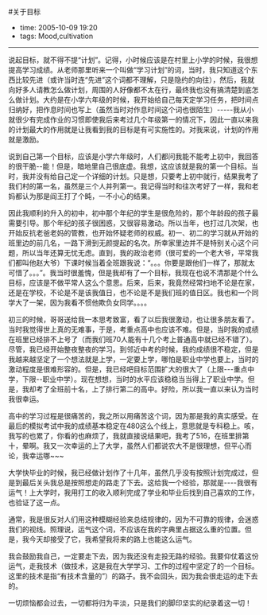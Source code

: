 #关于目标

- time: 2005-10-09 19:20
- tags: Mood,cultivation

---
说起目标，就不得不提“计划”。记得，小时候应该是在村里上小学的时候，我很想提高学习成绩。从老师那里听来一个叫做“学习计划”的词，当时，我只知道这个东西比较先进（或许当时连“先进”这个词都不理解，只是隐约的向往），然后，我就向好多人请教怎么做计划，周围的人好像都不太在行，最终我也没有搞清楚到底怎么做计划。大约是在小学六年级的时候，我开始给自己每天定学习任务，把时间点归纳好，把作息时间也写上（虽然当时对作息时间这个词也很陌生）-----我从小就很少有完成作业的习惯即使我后来考过几个年级第一的情况下，因此一直以来我的计划最大的作用就是让我看到我的目标是有可实施性的。对我来说，计划的作用就是激励。

说到自己第一个目标，应该是小学六年级时，人们都问我能不能考上初中，我回答的很干脆--能！但是，暗地里自己很底虚。我想，这应该就是我的第一个目标。当时，我并没有给自己定一个详细的计划。只是想，只要考上初中就行，结果我考了我们村的第一名，虽然是三个人并列第一。我记得当时和往次考好了一样，我和老妈都认为那是阎王打了个盹，一不小心的结果。

因此我顺利的升入的初中，初中那个年纪的学生是很危险的，那个年龄段的孩子最需要引导。那个年纪的孩子很困惑，又很容易激动。所以当年，也打过几次架，也开始反抗老爸老妈的管教，也开始怀疑老师的权威。初一、初二的学习就从开始的班里边的前几名，一路下滑到无颜提起的名次。所幸家里边并不是特别关心这个问题，所以当年还算无忧无虑。直到，我的政治老师（很可爱的一个老大爷，平常我们都叫他赵大爷）下课时候当着全班跟我说：“。。。你要是跟他们一样了，那就太可惜了。。。”。我当时很羞愧，但是我却有了一个目标，我现在也说不清那是个什么目标，应该是不做平常人这么个意思。后来，后来，我竟然经常扫地不论是在家，还是在学校，不论是不是该我值日，也不论是不是我们班的值日区。我也和一个同学大了一架，因为我看不惯他欺负女同学。。。。

初三的时候，哥哥送给我一本思考致富，看了以后我很激动，也让很多朋友看了。当时我觉得世上真的无难事，于是，考重点高中也应该不难。但是，当时我的成绩在班里已经排不上号了（而我们班70人能有十几个考上普通高中就已经不错了）。尽管，我已经开始整夜整夜的学习。到邻近中考的时候，我的成绩很不稳定，但是我越来越坚定了一个想法就是上学，一定要上学，哪怕是职业中学也要上，当时的激动程度是很难形容的。但是，我已经吧目标范围扩大的很大了（上限---重点中学，下限--职业中学）。现在想想，当时的水平应该稳稳当当得上了职业中学。但是，我却考了全班前十名，上了排行第二的高中。好险，所以我一直以来认为当时我很幸运。

高中的学习过程是很痛苦的，我之所以用痛苦这个词，因为那是我的真实感受。在最后的模拟考试中我的成绩基本稳定在480这么个线上，意思就是专科稳上。咳，我写的也累了，你看的也麻烦了，我就直接说结果吧，我考了516，在班里排第十，晕啊。我又一次幸运的上了大学，虽然人们都说农大不是很理想，但平心而论，我幸运哪~~~

大学快毕业的时候，我已经做计划作了十几年，虽然几乎没有按照计划完成过，但是到最后关头我总是按照想走的路走了下去。这给我一个经验，那就是----我很有运气！上大学时，我用打工的收入顺利完成了学业和毕业后找到自己喜欢的工作，也验证了这一点。

通常，我是很反对人们用这种模糊经验来总结规律的，因为不可靠的规律，会迷惑我们的视线。照理说，运气这个词，不应该在我的字典里占据这么重的位置。但是，我今天却接受了它，我希望我将来的路上也能这么运气。

我会鼓励我自己，一定要走下去，因为我还没有走投无路的经验。我要仰仗着这份运气，走我技术（做技术，这是我在大学学习、工作的过程中坚定了的一个目标。这里的技术是指“有技术含量的”）的路子。我不会回头，因为我会很走运的走下去的。

一切烦恼都会过去，一切都将归为平淡，只是我们的脚印坚实的纪录着这一切！